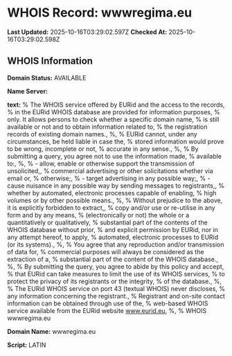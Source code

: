 # WHOIS Record: wwwregima.eu

**Last Updated:** 2025-10-16T03:29:02.597Z
**Checked At:** 2025-10-16T03:29:02.598Z

## WHOIS Information

**Domain Status:** AVAILABLE

**Name Server:** 

**text:** % The WHOIS service offered by EURid and the access to the records, % in the EURid WHOIS database are provided for information purposes, % only. It allows persons to check whether a specific domain name, % is still available or not and to obtain information related to, % the registration records of existing domain names., %, % EURid cannot, under any circumstances, be held liable in case the, % stored information would prove to be wrong, incomplete or not, % accurate in any sense., %, % By submitting a query, you agree not to use the information made, % available to:, %, % - allow, enable or otherwise support the transmission of unsolicited,, %   commercial advertising or other solicitations whether via email or, %   otherwise;, % - target advertising in any possible way;, % - cause nuisance in any possible way by sending messages to registrants,, %   whether by automated, electronic processes capable of enabling, %   high volumes or by other possible means., %, % Without prejudice to the above, it is explicitly forbidden to extract,, % copy and/or use or re-utilise in any form and by any means, % (electronically or not) the whole or a quantitatively or qualitatively, % substantial part of the contents of the WHOIS database without prior, % and explicit permission by EURid, nor in any attempt hereof, to apply, % automated, electronic processes to EURid (or its systems)., %, % You agree that any reproduction and/or transmission of data for, % commercial purposes will always be considered as the extraction of a, % substantial part of the content of the WHOIS database., %, % By submitting the query, you agree to abide by this policy and accept, % that EURid can take measures to limit the use of its WHOIS services, % to protect the privacy of its registrants or the integrity, % of the database., %, % The EURid WHOIS service on port 43 (textual WHOIS) never discloses, % any information concerning the registrant., % Registrant and on-site contact information can be obtained through use of the, % web-based WHOIS service available from the EURid website www.eurid.eu, %, % WHOIS wwwregima.eu

**Domain Name:** wwwregima.eu

**Script:** LATIN

